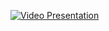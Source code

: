 [![Video Presentation](https://img.youtube.com/vi/KxypI2zYAfs/0.jpg)](https://www.youtube.com/watch?v=KxypI2zYAfs)
